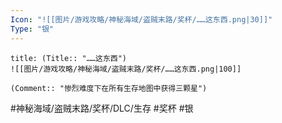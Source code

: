```yaml
---
Icon: "![[图片/游戏攻略/神秘海域/盗贼末路/奖杯/……这东西.png|30]]"
Type: "银"
---
```

```ad-common-silver-trophy
title: (Title:: "……这东西")
![[图片/游戏攻略/神秘海域/盗贼末路/奖杯/……这东西.png|100]]

(Comment:: "惨烈难度下在所有生存地图中获得三颗星")
```

#神秘海域/盗贼末路/奖杯/DLC/生存 #奖杯 #银
